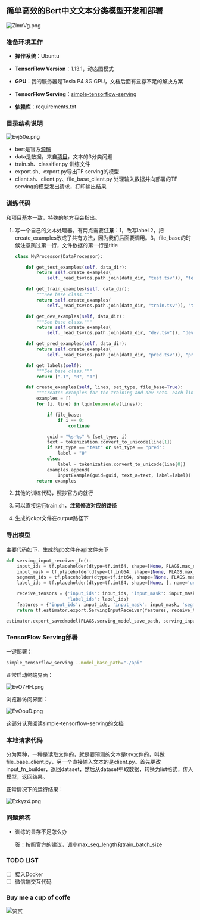 ## 简单高效的Bert中文文本分类模型开发和部署
![ZlmrVg.png](https://s2.ax1x.com/2019/06/29/ZlmrVg.png)

### 准备环境工作

- **操作系统**：Ubuntu

- **TensorFlow Version**：1.13.1，动态图模式
- **GPU**：我的服务器是Tesla P4 8G GPU，文档后面有显存不足的解决方案
- **TensorFlow Serving**：[simple-tensorflow-serving](<https://stfs.readthedocs.io/en/latest/quick_start.html>)
- **依赖库**：requirements.txt

### 目录结构说明

![Evj50e.png](https://s2.ax1x.com/2019/05/20/Evj50e.png)

- bert是官方[源码](https://github.com/google-research/bert)
- data是数据，来自[项目](https://github.com/xmxoxo/BERT-train2deploy)，文本的3分类问题
- train.sh、classifier.py 训练文件
- export.sh、export.py导出TF serving的模型
- client.sh、client.py、file_base_client.py 处理输入数据并向部署的TF serving的模型发出请求，打印输出结果

### 训练代码

和[项目](https://github.com/xmxoxo/BERT-train2deploy)基本一致，特殊的地方我会指出。

1. 写一个自己的文本处理器。有两点需要**注意**：1，改写label 2，把create_examples改成了共有方法，因为我们后面要调用。3，file_base的时候注意跳过第一行，文件数据的第一行是title

   ```python
   class MyProcessor(DataProcessor):
   
       def get_test_examples(self, data_dir):
           return self.create_examples(
               self._read_tsv(os.path.join(data_dir, "test.tsv")), "test")
   
       def get_train_examples(self, data_dir):
           """See base class."""
           return self.create_examples(
               self._read_tsv(os.path.join(data_dir, "train.tsv")), "train")
   
       def get_dev_examples(self, data_dir):
           """See base class."""
           return self.create_examples(
               self._read_tsv(os.path.join(data_dir, "dev.tsv")), "dev")
   
       def get_pred_examples(self, data_dir):
           return self.create_examples(
               self._read_tsv(os.path.join(data_dir, "pred.tsv")), "pred")
   
       def get_labels(self):
           """See base class."""
           return ["-1", "0", "1"]
   
       def create_examples(self, lines, set_type, file_base=True):
           """Creates examples for the training and dev sets. each line is label+\t+text_a+\t+text_b """
           examples = []
           for (i, line) in tqdm(enumerate(lines)):
   
               if file_base:
                   if i == 0:
                       continue
   
               guid = "%s-%s" % (set_type, i)
               text = tokenization.convert_to_unicode(line[1])
               if set_type == "test" or set_type == "pred":
                   label = "0"
               else:
                   label = tokenization.convert_to_unicode(line[0])
               examples.append(
                   InputExample(guid=guid, text_a=text, label=label))
           return examples
   
   ```

2. 其他的训练代码，照抄官方的就行

3. 可以直接运行train.sh，**注意修改对应的路径**

4. 生成的ckpt文件在output路径下

### 导出模型

主要代码如下，生成的pb文件在api文件夹下

```python
def serving_input_receiver_fn():
    input_ids = tf.placeholder(dtype=tf.int64, shape=[None, FLAGS.max_seq_length], name='input_ids')
    input_mask = tf.placeholder(dtype=tf.int64, shape=[None, FLAGS.max_seq_length], name='input_mask')
    segment_ids = tf.placeholder(dtype=tf.int64, shape=[None, FLAGS.max_seq_length], name='segment_ids')
    label_ids = tf.placeholder(dtype=tf.int64, shape=[None, ], name='unique_ids')

    receive_tensors = {'input_ids': input_ids, 'input_mask': input_mask, 'segment_ids': segment_ids,
                       'label_ids': label_ids}
    features = {'input_ids': input_ids, 'input_mask': input_mask, 'segment_ids': segment_ids, "label_ids": label_ids}
    return tf.estimator.export.ServingInputReceiver(features, receive_tensors)

estimator.export_savedmodel(FLAGS.serving_model_save_path, serving_input_receiver_fn)
```

### TensorFlow Serving部署

一键部署：

```bash
simple_tensorflow_serving --model_base_path="./api"
```

正常启动终端界面：

![EvO7HH.png](https://s2.ax1x.com/2019/05/20/EvO7HH.png)

浏览器访问界面：

![EvOouD.png](https://s2.ax1x.com/2019/05/20/EvOouD.png)

这部分认真阅读simple-tensorflow-serving的[文档](<https://stfs.readthedocs.io/en/latest/quick_start.html>)

### 本地请求代码

分为两种，一种是读取文件的，就是要预测的文本是tsv文件的，叫做file_base_client.py，另一个直接输入文本的是client.py。首先更改input_fn_builder，返回dataset，然后从dataset中取数据，转换为list格式，传入模型，返回结果。

正常情况下的运行结果：

![Exkyz4.png](https://s2.ax1x.com/2019/05/20/Exkyz4.png)

### 问题解答

- 训练的显存不足怎么办

  答：按照官方的建议，调小max_seq_length和train_batch_size

### TODO LIST

- [ ] 接入Docker
- [ ] 微信端交互代码

### Buy me a cup of coffe 
![赞赏](https://s2.ax1x.com/2019/06/29/ZlehAH.th.png)
